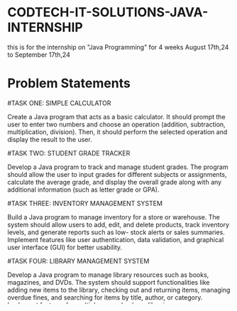 # CODTECH-IT-SOLUTIONS-JAVA-INTERNSHIP
this is for the internship on "Java Programming" for 4 weeks August 17th,24 to September 17th,24

# Problem Statements

#TASK ONE: SIMPLE CALCULATOR

Create a Java program that acts as a basic calculator. It should prompt the user to
enter two numbers and choose an operation (addition, subtraction, multiplication,
division). Then, it should perform the selected operation and display the result to the
user.

#TASK TWO: STUDENT GRADE TRACKER

Develop a Java program to track and manage student grades. The
program should allow the user to input grades for different subjects or
assignments, calculate the average grade, and display the overall
grade along with any additional information (such as letter grade or
GPA).




#TASK THREE: INVENTORY MANAGEMENT SYSTEM

Build a Java program to manage inventory for a store or warehouse. The system should
allow users to add, edit, and delete products, track inventory levels, and generate reports
such as low- stock alerts or sales summaries. Implement features like user authentication,
data validation, and graphical user interface (GUI) for better usability.



#TASK FOUR: LIBRARY MANAGEMENT SYSTEM

Develop a Java program to manage library resources such as books,
magazines, and DVDs. The system should support functionalities like
adding new items to the library, checking out and returning items,
managing overdue fines, and searching for items by title, author, or
category. Implement features for multiple user roles (e.g., librarian,

patron), data persistence using databases or file handling, and a user-
friendly interface for easy navigation.



#TASK FIVE: ONLINE BANKING SYSTEM

Create a comprehensive Java program for an online banking system. This system should
allow users to create accounts, deposit and withdraw funds, transfer money between
accounts, view transaction history, and manage personal information.

#TASK SIX: HOSPITAL MANAGEMENT SYSTEM

Develop a sophisticated Java program to manage various aspects of a
hospital or healthcare facility. This system should include modules for
patient registration, appointment scheduling, electronic health records
(EHR), billing and invoicing, inventory management for medical supplies,
and staff management.


#BENEFITS OF THIS INTERNSHIP :

1).PLACEMENT SUPPORT
• INTERVIEW TRAINING

• RESUME & LINKEDIN BUILDING TOOLS

• SELF INTRODUCTION EXAMPLES

2) EXPERIENCE CERTIFICATE
3)MENTOR SUPPORT TO DO GIVEN PROJECTS
4) FLEXIBLE WORKING HOURS{WORK WHEN YOU ARE FREE
AND SUBMIT THE TASKS WITHIN THE DEADLINE


DEVELOP ADVANCED FEATURES: EXTEND THE FUNCTIONALITY OF YOUR PROJECT BY
ADDING ADVANCED FEATURES OR REFINING EXISTING ONES AS PER THE
REQUIREMENTS FOR GIVEN TASKS.

1.Update the code in GitHub: Make necessary changes and improvements to your
codebase. Commit the updated code to your GitHub repository.
2.Share the GitHub URL at submission link: After updating your code on GitHub, retrieve
the updated repository URL and submit it via the provided submission link in whatsapp
group .
3.NOTE:POST YOUR OFFER LETTER IN LINKEDIN AND TAG US @CODTECHITSOLUTIONS ,
SHARE THAT POST URL TO WHATSAPP GROUP ADMIN .
